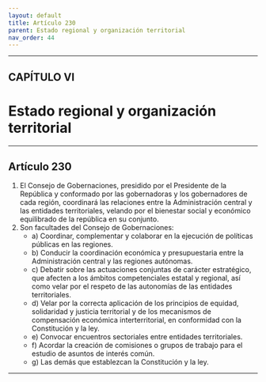 ```yaml
---
layout: default
title: Artículo 230
parent: Estado regional y organización territorial
nav_order: 44
---
```


---

## CAPÍTULO VI
# Estado regional y organización territorial

---

## Artículo 230

1. El Consejo de Gobernaciones, presidido por el Presidente de la República y conformado por las gobernadoras y los gobernadores de cada región, coordinará las relaciones entre la Administración central y las entidades territoriales, velando por el bienestar social y económico equilibrado de la república en su conjunto.
2. Son facultades del Consejo de Gobernaciones:
    - a) Coordinar, complementar y colaborar en la ejecución de políticas públicas en las regiones.
    - b) Conducir la coordinación económica y presupuestaria entre la Administración central y las regiones autónomas.
    - c) Debatir sobre las actuaciones conjuntas de carácter estratégico, que afecten a los ámbitos competenciales estatal y regional, así como velar por el respeto de las autonomías de las entidades territoriales.
    - d) Velar por la correcta aplicación de los principios de equidad, solidaridad y justicia territorial y de los mecanismos de compensación económica interterritorial, en conformidad con la Constitución y la ley.
    - e) Convocar encuentros sectoriales entre entidades territoriales.
    - f) Acordar la creación de comisiones o grupos de trabajo para el estudio de asuntos de interés común.
    - g) Las demás que establezcan la Constitución y la ley.

---
